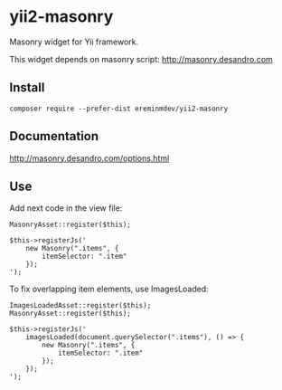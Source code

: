 # yii2-masonry

Masonry widget for Yii framework.

This widget depends on masonry script: http://masonry.desandro.com

## Install

``composer require --prefer-dist ereminmdev/yii2-masonry``

## Documentation

http://masonry.desandro.com/options.html

## Use

Add next code in the view file:

```
MasonryAsset::register($this);

$this->registerJs('
    new Masonry(".items", {
        itemSelector: ".item"
    });
');
```

To fix overlapping item elements, use ImagesLoaded:

```
ImagesLoadedAsset::register($this);
MasonryAsset::register($this);

$this->registerJs('
    imagesLoaded(document.querySelector(".items"), () => {
        new Masonry(".items", {
            itemSelector: ".item"
        });
    });
');
```
